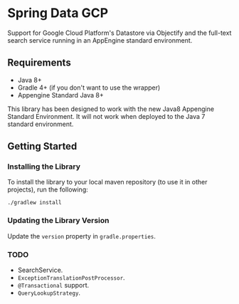 # Spring Data GCP

Support for Google Cloud Platform's Datastore via Objectify and the full-text search service running in an
AppEngine standard environment.

## Requirements

* Java 8+
* Gradle 4+ (if you don't want to use the wrapper)
* Appengine Standard Java 8+

This library has been designed to work with the new Java8 Appengine Standard Environment. It will not work
when deployed to the Java 7 standard environment.

## Getting Started

### Installing the Library
To install the library to your local maven repository (to use it in other projects), run the following:

```
./gradlew install
```

### Updating the Library Version

Update the `version` property in `gradle.properties`.

### TODO
* SearchService.
* `ExceptionTranslationPostProcessor`.
* `@Transactional` support.
* `QueryLookupStrategy`.